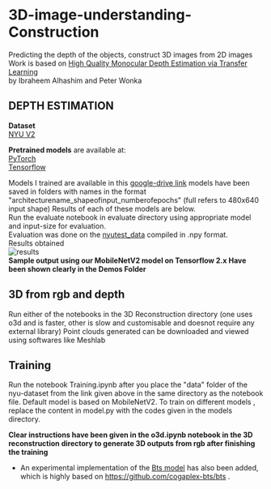 # 3D-image-understanding-Construction
Predicting the depth of the objects, construct 3D images from 2D images <br/>
Work is based on [High Quality Monocular Depth Estimation via Transfer Learning](https://arxiv.org/abs/1812.11941)<br/>
by Ibraheem Alhashim and Peter Wonka<br/>

## DEPTH ESTIMATION
**Dataset**<br/>
[NYU V2](https://tinyurl.com/nyu-data-zip)

**Pretrained models** are available at:<br/>
[PyTorch](https://drive.google.com/file/d/1wvhQhs2CAGumRslknNkPBRCNNKMOHw78/view?usp=sharing)<br/>
[Tensorflow](https://drive.google.com/file/d/1wvhQhs2CAGumRslknNkPBRCNNKMOHw78/view?usp=sharing)<br/>

Models I trained are available in this [google-drive link](https://drive.google.com/drive/folders/1C88ENnOCOi_5eeusYJcFNieDSWYgawCk?usp=sharing) models have been saved in folders with names in the format "architecturename_shapeofinput_numberofepochs" (full refers to 480x640 input shape)
Results of each of these models are below.<br/>
Run the evaluate notebook in evaluate directory using appropriate model and input-size for evaluation.<br/>
Evaluation was done on the [nyutest_data](https://s3-eu-west-1.amazonaws.com/densedepth/nyu_test.zip) compiled in .npy format.<br/>
Results obtained <br/>
![results](https://github.com/sivadatta-ss20/3D-image-understanding-Construction/blob/master/results/results.png)<br/>
**Sample output using our MobileNetV2 model on Tensorflow 2.x Have been shown clearly in the Demos Folder**


## 3D from rgb and depth
Run either of the notebooks in the 3D Reconstruction directory (one uses o3d and is faster, other is slow and customisable and doesnot require any external library)
Point clouds generated can be downloaded and viewed using softwares like Meshlab

## Training 
Run the notebook Training.ipynb after you place the "data" folder of the nyu-dataset from the link given above in the same directory as the notebook file.
Default model is based on MobileNetV2. To train on different models , replace the content in model.py with the codes given in the models directory.

**Clear instructions have been given in the o3d.ipynb notebook in the 3D reconstruction directory to generate 3D outputs from rgb after finishing the training**

- An experimental implementation of the [Bts model](https://arxiv.org/abs/1907.10326) has also been added, which is highly based on https://github.com/cogaplex-bts/bts .

